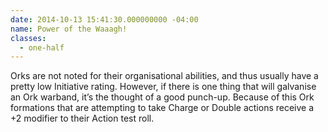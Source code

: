 ```yaml
---
date: 2014-10-13 15:41:30.000000000 -04:00
name: Power of the Waaagh!
classes:
  - one-half
---
```

Orks are not noted for their organisational abilities, and thus usually have a pretty low Initiative rating. However, if there is one thing that will galvanise an Ork warband, it&rsquo;s the thought of a good punch-up. Because of this Ork formations that are attempting to take Charge or Double actions receive a +2 modifier to their Action test roll.